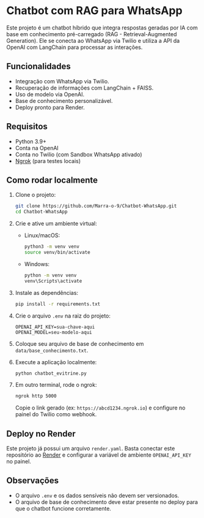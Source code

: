 # Chatbot com RAG para WhatsApp

Este projeto é um chatbot híbrido que integra respostas geradas por IA com base em conhecimento pré-carregado (RAG - Retrieval-Augmented Generation). Ele se conecta ao WhatsApp via Twilio e utiliza a API da OpenAI com LangChain para processar as interações.

## Funcionalidades

- Integração com WhatsApp via Twilio.
- Recuperação de informações com LangChain + FAISS.
- Uso de modelo via OpenAI.
- Base de conhecimento personalizável.
- Deploy pronto para Render.

## Requisitos

- Python 3.9+
- Conta na OpenAI
- Conta no Twilio (com Sandbox WhatsApp ativado)
- [Ngrok](https://ngrok.com/) (para testes locais)

## Como rodar localmente

1. Clone o projeto:

   ```bash
   git clone https://github.com/Marra-o-9/Chatbot-WhatsApp.git
   cd Chatbot-WhatsApp
   ```

2. Crie e ative um ambiente virtual:

   - Linux/macOS:

     ```bash
     python3 -m venv venv
     source venv/bin/activate
     ```

   - Windows:

     ```bash
     python -m venv venv
     venv\Scripts\activate
     ```

3. Instale as dependências:

   ```bash
   pip install -r requirements.txt
   ```

4. Crie o arquivo `.env` na raiz do projeto:

   ```
   OPENAI_API_KEY=sua-chave-aqui
   OPENAI_MODEL=seu-modelo-aqui
   ```

5. Coloque seu arquivo de base de conhecimento em `data/base_conhecimento.txt`.

6. Execute a aplicação localmente:

   ```bash
   python chatbot_evitrine.py
   ```

7. Em outro terminal, rode o ngrok:

   ```bash
   ngrok http 5000
   ```

   Copie o link gerado (ex: `https://abcd1234.ngrok.io`) e configure no painel do Twilio como webhook.

## Deploy no Render

Este projeto já possui um arquivo `render.yaml`. Basta conectar este repositório ao [Render](https://render.com/) e configurar a variável de ambiente `OPENAI_API_KEY` no painel.

## Observações

- O arquivo `.env` e os dados sensíveis não devem ser versionados.
- O arquivo de base de conhecimento deve estar presente no deploy para que o chatbot funcione corretamente.
